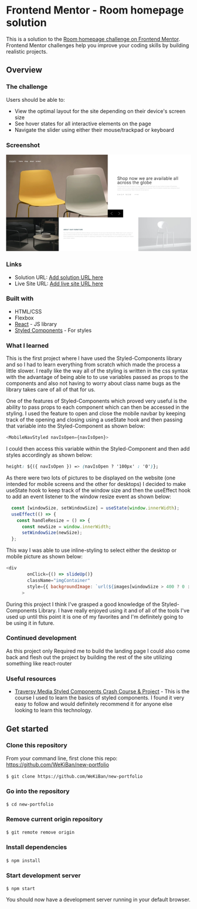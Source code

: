 # Frontend Mentor - Room homepage solution

This is a solution to the [Room homepage challenge on Frontend Mentor](https://www.frontendmentor.io/challenges/room-homepage-BtdBY_ENq). Frontend Mentor challenges help you improve your coding skills by building realistic projects.

## Overview

### The challenge

Users should be able to:

- View the optimal layout for the site depending on their device's screen size
- See hover states for all interactive elements on the page
- Navigate the slider using either their mouse/trackpad or keyboard

### Screenshot

![](src/images/roomScreenshot.png)

### Links

- Solution URL: [Add solution URL here](https://github.com/WeKiBan/Room)
- Live Site URL: [Add live site URL here](https://wekiban.github.io/Room/)

### Built with

- HTML/CSS
- Flexbox
- [React](https://reactjs.org/) - JS library
- [Styled Components](https://styled-components.com/) - For styles

### What I learned

This is the first project where I have used the Styled-Components library and so I had to learn everything from scratch which made the process a little slower. I really like the way all of the styling is written in the css syntax with the advantage of being able to to use variables passed as props to the components and also not having to worry about class name bugs as the library takes care of all of that for us.

One of the features of Styled-Components which proved very useful is the ability to pass props to each component which can then be accessed in the styling. I used the feature to open and close the mobile navbar by keeping track of the opening and closing using a useState hook and then passing that variable into the Styled-Component as shown below:

```javascript
<MobileNavStyled navIsOpen={navIsOpen}>
```

I could then access this variable within the Styled-Component and then add styles accordingly as shown below:

```css
height: ${({ navIsOpen }) => (navIsOpen ? '100px' : '0')};
```

As there were two lots of pictures to be displayed on the website (one intended for mobile screens and the other for desktops) I decided to make useState hook to keep track of the window size and then the useEffect hook to add an event listener to the window resize event as shown below:

```javascript
  const [windowSize, setWindowSize] = useState(window.innerWidth);
  useEffect(() => {
    const handleResize = () => {
      const newSize = window.innerWidth;
      setWindowSize(newSize);
  };
```

This way I was able to use inline-styling to select either the desktop or mobile picture as shown below:

```javascript
<div
        onClick={() => slideUp()}
        className="imgContainer"
        style={{ backgroundImage: `url(${images[windowSize > 400 ? 0 : 1]})` }}
      >
```

During this project I think I've grasped a good knowledge of the Styled-Components Library. I have really enjoyed using it and of all of the tools I've used up until this point it is one of my favorites and I'm definitely going to be using it in future.

### Continued development

As this project only Required me to build the landing page I could also come back and flesh out the project by building the rest of the site utilizing something like react-router

### Useful resources

- [Traversy Media Styled Components Crash Course & Project](https://www.youtube.com/watch?v=02zO0hZmwnw&t=276s) - This is the course I used to learn the basics of styled components. I found it very easy to follow and would definitely recommend it for anyone else looking to learn this technology.

## Get started

### Clone this repository

From your command line, first clone this repo: https://github.com/WeKiBan/new-portfolio

`$ git clone https://github.com/WeKiBan/new-portfolio`

### Go into the repository

`$ cd new-portfolio`

### Remove current origin repository

`$ git remote remove origin`

### Install dependencies

`$ npm install`

### Start development server

`$ npm start`

You should now have a development server running in your default browser.
